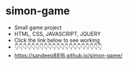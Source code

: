 # simon-game
- Small game project
- HTML, CSS, JAVASCRIPT, JQUERY
- Click the link below to see working
- 👇👇👇👇👇👇👇👇👇👇👇👇👇👇👇👇👇👇👇👇👇
- https://sandeep8816.github.io/simon-game/

